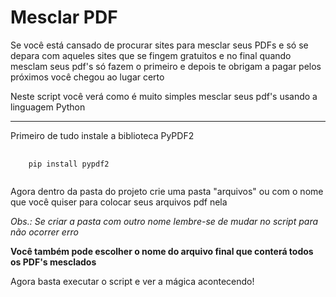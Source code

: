 <h1>Mesclar PDF</h1>
<p>Se você está cansado de procurar sites para mesclar seus PDFs e só se depara com aqueles sites que se fingem gratuitos e no final quando mesclam seus pdf's só fazem o primeiro e depois te obrigam a pagar pelos próximos você chegou ao lugar certo</p>
<p>Neste script você verá como é muito simples mesclar seus pdf's usando a linguagem Python</p>
<hr>
<p>Primeiro de tudo instale a biblioteca PyPDF2</p>
<pre>
  <code>
    pip install pypdf2
  </code>
</pre>
<p>Agora dentro da pasta do projeto crie uma pasta "arquivos" ou com o nome que você quiser para colocar seus arquivos pdf nela</p>
<p><em>Obs.: Se criar a pasta com outro nome lembre-se de mudar no script para não ocorrer erro</em></p>
<p><strong>Você também pode escolher o nome do arquivo final que conterá todos os PDF's mesclados</strong></p>
<p>Agora basta executar o script e ver a mágica acontecendo!</p>
